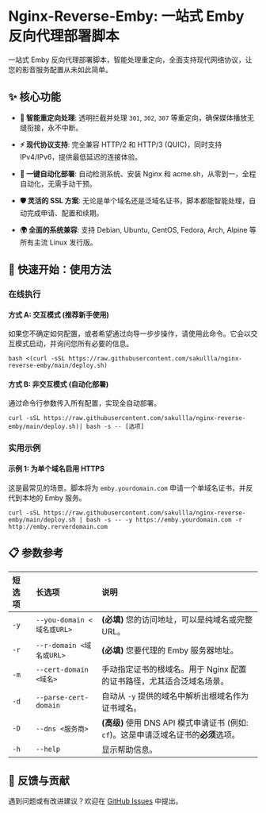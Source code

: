 # Nginx-Reverse-Emby: 一站式 Emby 反向代理部署脚本

一站式 Emby 反向代理部署脚本，智能处理重定向，全面支持现代网络协议，让您的影音服务配置从未如此简单。

## ✨ 核心功能

* **🔄 智能重定向处理**: 透明拦截并处理 `301`, `302`, `307` 等重定向，确保媒体播放无缝衔接，永不中断。

* **⚡️ 现代协议支持**: 完全兼容 HTTP/2 和 HTTP/3 (QUIC)，同时支持 IPv4/IPv6，提供最低延迟的连接体验。

* **🚀 一键自动化部署**: 自动检测系统、安装 Nginx 和 acme.sh，从零到一，全程自动化，无需手动干预。

* **🛡️ 灵活的 SSL 方案**: 无论是单个域名还是泛域名证书，脚本都能智能处理，自动完成申请、配置和续期。

* **🌍 全面的系统兼容**: 支持 Debian, Ubuntu, CentOS, Fedora, Arch, Alpine 等所有主流 Linux 发行版。

## 🚀 快速开始：使用方法

### 在线执行

#### 方式 A: 交互模式 (推荐新手使用)

如果您不确定如何配置，或者希望通过向导一步步操作，请使用此命令。它会以交互模式启动，并询问您所有必要的信息。

```
bash <(curl -sSL https://raw.githubusercontent.com/sakullla/nginx-reverse-emby/main/deploy.sh)
```

#### 方式 B: 非交互模式 (自动化部署)

通过命令行参数传入所有配置，实现全自动部署。

```
curl -sSL https://raw.githubusercontent.com/sakullla/nginx-reverse-emby/main/deploy.sh)| bash -s -- [选项]
```

### 实用示例

#### 示例 1: 为单个域名启用 HTTPS

这是最常见的场景。脚本将为 `emby.yourdomain.com` 申请一个单域名证书，并反代到本地的 Emby 服务。

```
curl -sSL https://raw.githubusercontent.com/sakullla/nginx-reverse-emby/main/deploy.sh | bash -s -- -y https://emby.yourdomain.com -r http://emby.rerverdomain.com
```

## 📋 参数参考

| 短选项 | 长选项 | 说明 | 
| :--- | :--- | :--- |
| `-y` | `--you-domain <域名或URL>` | **(必填)** 您的访问地址，可以是纯域名或完整 URL。 | 
| `-r` | `--r-domain <域名或URL>` | **(必填)** 您要代理的 Emby 服务器地址。 | 
| `-m` | `--cert-domain <域名>` | 手动指定证书的根域名。用于 Nginx 配置的证书路径，尤其适合泛域名场景。 | 
| `-d` | `--parse-cert-domain` | 自动从 `-y` 提供的域名中解析出根域名作为证书域名。 | 
| `-D` | `--dns <服务商>` | **(高级)** 使用 DNS API 模式申请证书 (例如: `cf`)。这是申请泛域名证书的**必须**选项。 | 
| `-h` | `--help` | 显示帮助信息。 | 

## 💬 反馈与贡献

遇到问题或有改进建议？欢迎在 [GitHub Issues](https://github.com/sakullla/nginx-reverse-emby/issues) 中提出。
